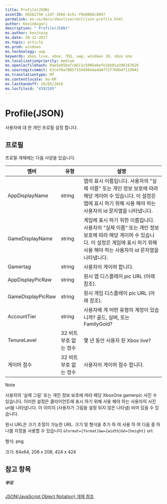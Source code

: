 ```yaml
---
title: Profile(JSON)
assetID: b92b1750-c2df-39b6-6c5c-f9e8068c8097
permalink: en-us/docs/xboxlive/rest/json-profile.html
author: KevinAsgari
description: " Profile(JSON)"
ms.author: kevinasg
ms.date: 20-12-2017
ms.topic: article
ms.prod: windows
ms.technology: uwp
keywords: xbox live, xbox, 게임, uwp, windows 10, xbox one
ms.localizationpriority: medium
ms.openlocfilehash: 0ae5e95befc6611c5905e6efe2bb01a396167626
ms.sourcegitcommit: 63cef0a7805f1594984da4d4ff2f76894f12d942
ms.translationtype: MT
ms.contentlocale: ko-KR
ms.lasthandoff: 10/05/2018
ms.locfileid: "4392265"
---
```

# <a name="profile-json"></a>Profile(JSON)
사용자에 대 한 개인 프로필 설정 합니다. 
<a id="ID4EN"></a>

 
## <a name="profile"></a>프로필
 
프로필 개체에는 다음 사양을 있습니다.
 
| 멤버| 유형| 설명| 
| --- | --- | --- | 
| AppDisplayName| string| 앱의 표시 이름입니다. 사용자의 "실제 이름" 또는 개인 정보 보호에 따라 해당 게이머 수 있습니다. 이 설정은 앱에 표시 하기 위해 사용 해야 하는 사용자의 id 문자열을 나타냅니다.| 
| GameDisplayName| string| 게임에 표시 하기 위한 이름입니다. 사용자의 "실제 이름" 또는 개인 정보 보호에 따라 해당 게이머 수 있습니다. 이 설정은 게임에 표시 하기 위해 사용 해야 하는 사용자의 id 문자열을 나타냅니다.| 
| Gamertag| string| 사용자의 게이머 합니다.| 
| AppDisplayPicRaw| string| 원시 앱 디스플레이 pic URL (아래 참조).| 
| GameDisplayPicRaw| string| 원시 게임 디스플레이 pic URL (아래 참조).| 
| AccountTier| string| 사용자에 게 어떤 유형의 계정이 있습니까? 골드, 실버, 또는 FamilyGold?| 
| TenureLevel| 32 비트 부호 없는 정수| 몇 년 동안 사용자 된 Xbox live?| 
| 게이머 점수| 32 비트 부호 없는 정수| 사용자의 게이머 점수 합니다.| 
  


> [!NOTE] 
> 사용자의 '실제 그림' 또는 개인 정보 보호에 따라 해당 XboxOne gamerpic 사진 수 있습니다. 이러한 설정은 클라이언트에 표시 하기 위해 사용 해야 하는 사용자의 사진 url을 나타냅니다. 이 이미지 (사용자가 그림을 설정 되지 않은 나타냄) 비어 있을 수 있습니다. 


 
원시 URL은 크기 조정이 가능한 URL. 크기 및 형식을 추가 하 여 사용 하 여 다음 중 하나를 지정을 사용할 수 있습니다 `&format={format}&w={width}&h={height}` uri:
 
형식: png
 
크기: 64x64, 208 x 208, 424 x 424
 
<a id="ID4E2D"></a>

 
## <a name="see-also"></a>참고 항목
 
<a id="ID4E4D"></a>

 
##### <a name="parent"></a>부모 

[JSON(JavaScript Object Notation) 개체 참조](atoc-xboxlivews-reference-json.md)

   